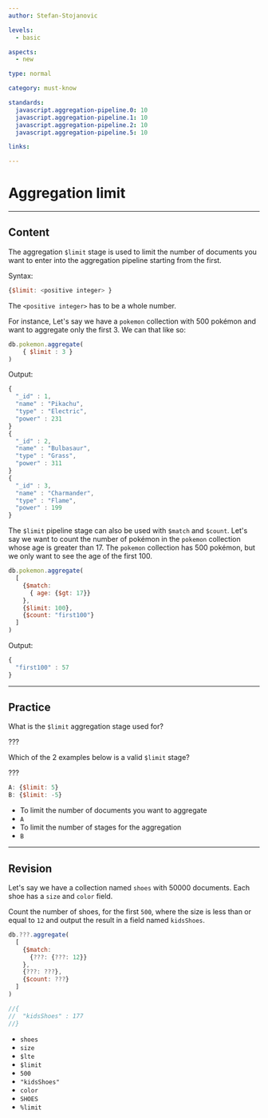 ```yaml
---
author: Stefan-Stojanovic

levels:
  - basic

aspects:
  - new

type: normal

category: must-know

standards:
  javascript.aggregation-pipeline.0: 10
  javascript.aggregation-pipeline.1: 10
  javascript.aggregation-pipeline.2: 10
  javascript.aggregation-pipeline.5: 10

links:

---
```

# Aggregation limit
---
## Content

The aggregation `$limit` stage is used to limit the number of documents you want to enter into the aggregation pipeline starting from the first.

Syntax:
```javascript
{$limit: <positive integer> }
```
The `<positive integer>` has to be a whole number.

For instance, Let's say we have a `pokemon` collection with 500 pokémon and want to aggregate only the first 3. We can that like so:
```javascript
db.pokemon.aggregate(
    { $limit : 3 }
)
```
Output:
```javascript
{
  "_id" : 1,
  "name" : "Pikachu",
  "type" : "Electric",
  "power" : 231
}
{
  "_id" : 2,
  "name" : "Bulbasaur",
  "type" : "Grass",
  "power" : 311
}
{
  "_id" : 3,
  "name" : "Charmander",
  "type" : "Flame",
  "power" : 199
}
```

The `$limit` pipeline stage can also be used with `$match` and `$count`. Let's say we want to count the number of pokémon in the `pokemon` collection whose age is greater than 17. The `pokemon` collection has 500 pokémon, but we only want to see the age of the first 100.
```javascript
db.pokemon.aggregate(
  [
    {$match:
      { age: {$gt: 17}}
    },
    {$limit: 100},
    {$count: "first100"}
  ]
)
```
Output:
```javascript
{
  "first100" : 57
}
```

---
## Practice

What is the `$limit` aggregation stage used for?

???

Which of the 2 examples below is a valid `$limit` stage?

???
```javascript
A: {$limit: 5}
B: {$limit: -5}
```

* To limit the number of documents you want to aggregate
* `A`
* To limit the number of stages for the aggregation
* `B`

---
## Revision

Let's say we have a collection named `shoes` with 50000 documents. Each shoe has a `size` and `color` field.

Count the number of shoes, for the first `500`, where the size is less than or equal to `12` and output the result in a field named `kidsShoes`.

```javascript
db.???.aggregate(
  [
    {$match:
      {???: {???: 12}}
    },
    {???: ???},
    {$count: ???}
  ]
)

//{
//  "kidsShoes" : 177
//}
```

* `shoes`
* `size`
* `$lte`
* `$limit`
* `500`
* `"kidsShoes"`
* `color`
* `SHOES`
* `%limit`
